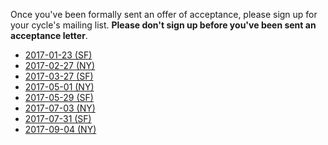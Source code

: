 Once you've been formally sent an offer of acceptance, please sign up
for your cycle's mailing list. **Please don't sign up before you've
been sent an acceptance letter**.

* [2017-01-23 (SF)][2017-01-23-sf]
* [2017-02-27 (NY)][2017-02-27-ny]
* [2017-03-27 (SF)][2017-03-27-sf]
* [2017-05-01 (NY)][2017-05-01-ny]
* [2017-05-29 (SF)][2017-05-29-sf]
* [2017-07-03 (NY)][2017-07-03-ny]
* [2017-07-31 (SF)][2017-07-31-sf]
* [2017-09-04 (NY)][2017-09-04-ny]

[2017-01-23-sf]: https://groups.google.com/a/appacademy.io/forum/#!forum/2017-01-23-sf
[2017-02-27-ny]: https://groups.google.com/a/appacademy.io/forum/#!forum/2017-02-27-ny
[2017-03-27-sf]: https://groups.google.com/a/appacademy.io/forum/#!forum/2017-03-27-sf
[2017-05-01-ny]: https://groups.google.com/a/appacademy.io/forum/#!forum/2017-05-01-ny
[2017-05-29-sf]: https://groups.google.com/a/appacademy.io/forum/#!forum/2017-05-29-sf
[2017-07-03-ny]: https://groups.google.com/a/appacademy.io/forum/#!forum/2017-07-03-ny
[2017-07-31-sf]: https://groups.google.com/a/appacademy.io/forum/#!forum/2017-07-31-sf
[2017-09-04-ny]: https://groups.google.com/a/appacademy.io/forum/#!forum/2017-09-04-ny

